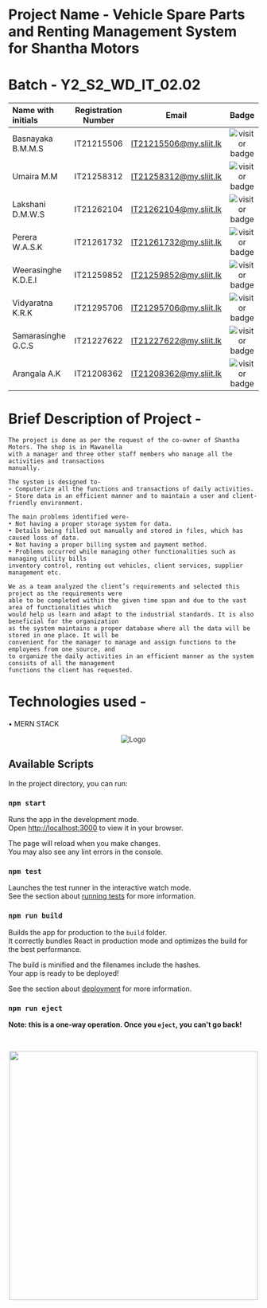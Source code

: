 

# Project Name - Vehicle Spare Parts and Renting Management System for Shantha Motors
# Batch - Y2_S2_WD_IT_02.02
| Name with initials | Registration Number  | Email                 | Badge                 |
| :---               |     :---:            |          :---:        |         :---:         |      
| Basnayaka B.M.M.S  | IT21215506           | IT21215506@my.sliit.lk| ![visitor badge](https://custom-icon-badges.demolab.com/badge/⭐-Leader-red)     |
| Umaira M.M         | IT21258312           | IT21258312@my.sliit.lk| ![visitor badge](https://custom-icon-badges.demolab.com/badge/⭐-Leader-red)     |
| Lakshani D.M.W.S   | IT21262104           | IT21262104@my.sliit.lk| ![visitor badge](https://custom-icon-badges.demolab.com/badge/⭐-Member-green)   |
| Perera W.A.S.K     | IT21261732           | IT21261732@my.sliit.lk| ![visitor badge](https://custom-icon-badges.demolab.com/badge/⭐-Member-green)   |                       
| Weerasinghe K.D.E.I| IT21259852           | IT21259852@my.sliit.lk| ![visitor badge](https://custom-icon-badges.demolab.com/badge/⭐-Member-green)   |                     
| Vidyaratna K.R.K   | IT21295706           | IT21295706@my.sliit.lk| ![visitor badge](https://custom-icon-badges.demolab.com/badge/⭐-Member-green)   |                  
| Samarasinghe G.C.S | IT21227622           | IT21227622@my.sliit.lk| ![visitor badge](https://custom-icon-badges.demolab.com/badge/⭐-Member-green)   |                    
| Arangala A.K       | IT21208362           | IT21208362@my.sliit.lk| ![visitor badge](https://custom-icon-badges.demolab.com/badge/⭐-Member-green)   |  

# Brief Description of Project -
```
The project is done as per the request of the co-owner of Shantha Motors. The shop is in Mawanella 
with a manager and three other staff members who manage all the activities and transactions 
manually. 

The system is designed to-
➢ Computerize all the functions and transactions of daily activities.
➢ Store data in an efficient manner and to maintain a user and client-friendly environment.

The main problems identified were- 
• Not having a proper storage system for data.
• Details being filled out manually and stored in files, which has caused loss of data.
• Not having a proper billing system and payment method.
• Problems occurred while managing other functionalities such as managing utility bills
inventory control, renting out vehicles, client services, supplier management etc.

We as a team analyzed the client’s requirements and selected this project as the requirements were 
able to be completed within the given time span and due to the vast area of functionalities which 
would help us learn and adapt to the industrial standards. It is also beneficial for the organization 
as the system maintains a proper database where all the data will be stored in one place. It will be 
convenient for the manager to manage and assign functions to the employees from one source, and 
to organize the daily activities in an efficient manner as the system consists of all the management 
functions the client has requested.
```

# Technologies used - 
• MERN STACK
<p align="center">
    <img src="https://www.educative.io/api/edpresso/shot/5266982947520512/image/6392882854363136" alt="Logo" >
</p>

## Available Scripts

In the project directory, you can run:

### `npm start`

Runs the app in the development mode.\
Open [http://localhost:3000](http://localhost:3000) to view it in your browser.

The page will reload when you make changes.\
You may also see any lint errors in the console.

### `npm test`

Launches the test runner in the interactive watch mode.\
See the section about [running tests](https://facebook.github.io/create-react-app/docs/running-tests) for more information.

### `npm run build`

Builds the app for production to the `build` folder.\
It correctly bundles React in production mode and optimizes the build for the best performance.

The build is minified and the filenames include the hashes.\
Your app is ready to be deployed!

See the section about [deployment](https://facebook.github.io/create-react-app/docs/deployment) for more information.

### `npm run eject`

**Note: this is a one-way operation. Once you `eject`, you can't go back!**

<br>
 <p align="center">
<img src="https://user-images.githubusercontent.com/74038190/212749447-bfb7e725-6987-49d9-ae85-2015e3e7cc41.gif" width="500">
<p align="center">
